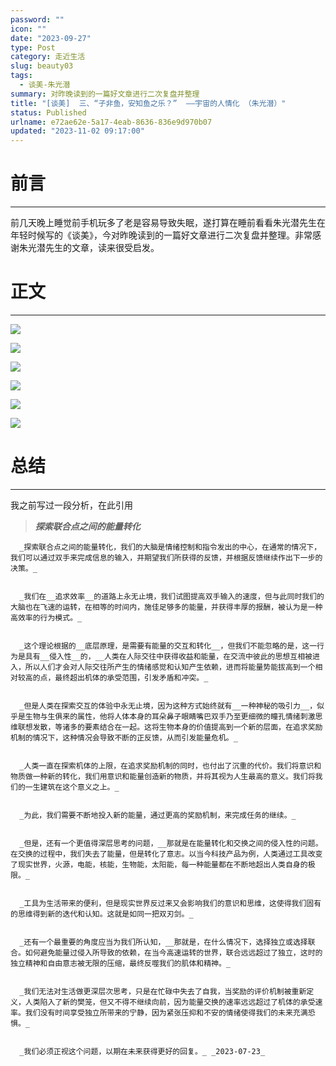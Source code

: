 ```yaml
---
password: ""
icon: ""
date: "2023-09-27"
type: Post
category: 走近生活
slug: beauty03
tags:
  - 谈美-朱光潜
summary: 对昨晚读到的一篇好文章进行二次复盘并整理
title: "[谈美]  三、“子非鱼，安知鱼之乐？”  ——宇宙的人情化 （朱光潜）"
status: Published
urlname: e72ae62e-5a17-4eab-8636-836e9d970b07
updated: "2023-11-02 09:17:00"
---
```


# 前言

---

前几天晚上睡觉前手机玩多了老是容易导致失眠，遂打算在睡前看看朱光潜先生在年轻时候写的《谈美》，今对昨晚读到的一篇好文章进行二次复盘并整理。非常感谢朱光潜先生的文章，读来很受启发。

# 正文

---

![](https://bu.dusays.com/2023/09/27/65139063f294f.png)

![](https://bu.dusays.com/2023/09/27/651390651e3d8.png)

![](https://bu.dusays.com/2023/09/27/6513906630a35.png)

![](https://bu.dusays.com/2023/09/27/6513906747133.png)

![](https://bu.dusays.com/2023/09/27/651390686b394.png)

![](https://bu.dusays.com/2023/09/27/651390697851e.png)

# 总结

---

我之前写过一段分析，在此引用

> _**探索联合点之间的能量转化**_

      _探索联合点之间的能量转化，我们的大脑是情绪控制和指令发出的中心，在通常的情况下，我们可以通过双手来完成信息的输入，并期望我们所获得的反馈，并根据反馈继续作出下一步的决策。_


      _我们在__追求效率__的道路上永无止境，我们试图提高双手输入的速度，但与此同时我们的大脑也在飞速的运转，在相等的时间内，施佳足够多的能量，并获得丰厚的报酬，被认为是一种高效率的行为模式。_


      _这个理论根据的__底层原理，是需要有能量的交互和转化__，但我们不能忽略的是，这一行为是具有__侵入性__的，__人类在人际交往中获得收益和能量，在交流中彼此的思想互相被进入，所以人们才会对人际交往所产生的情绪感觉和认知产生依赖，进而将能量势能拔高到一个相对较高的点，最终超出机体的承受范围，引发矛盾和冲突。_


      _但是人类在探索交互的体验中永无止境，因为这种方式始终就有__一种神秘的吸引力__，似乎是生物与生俱来的属性，他将人体本身的耳朵鼻子眼睛嘴巴双手乃至更细微的瞳孔情绪刺激思维联想发散，等诸多的要素结合在一起。这将生物本身的价值提高到一个新的层面，在追求奖励机制的情况下，这种情况会导致不断的正反馈，从而引发能量危机。_


      _人类一直在探索机体的上限，在追求奖励机制的同时，也付出了沉重的代价。我们将意识和物质做一种新的转化，我们用意识和能量创造新的物质，并将其视为人生最高的意义。我们将我们的一生建筑在这个意义之上。_


      _为此，我们需要不断地投入新的能量，通过更高的奖励机制，来完成任务的继续。_


      _但是，还有一个更值得深层思考的问题，__那就是在能量转化和交换之间的侵入性的问题。在交换的过程中，我们失去了能量，但是转化了意志。以当今科技产品为例，人类通过工具改变了现实世界，火源，电能，核能，生物能，太阳能，每一种能量都在不断地超出人类自身的极限。_


      _工具为生活带来的便利，但是现实世界反过来又会影响我们的意识和思维，这使得我们固有的思维得到新的迭代和认知。这就是如同一把双刃剑。_


      _还有一个最重要的角度应当为我们所认知，__那就是，在什么情况下，选择独立或选择联合。如何避免能量过侵入所导致的依赖，在当今高速运转的世界，联合远远超过了独立，这时的独立精神和自由意志被无限的压缩，最终反噬我们的肌体和精神。_


      _我们无法对生活做更深层次思考，只是在忙碌中失去了自我，当奖励的评价机制被重新定义，人类陷入了新的樊笼，但又不得不继续向前，因为能量交换的速率远远超过了机体的承受速率。我们没有时间享受独立所带来的宁静，因为紧张压抑和不安的情绪使得我们的未来充满恐惧。_


      _我们必须正视这个问题，以期在未来获得更好的回复。_ _2023-07-23_
